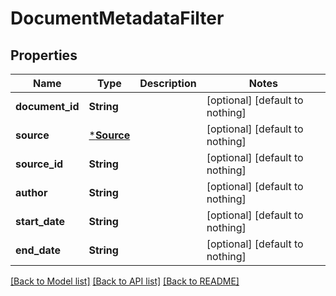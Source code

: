 # DocumentMetadataFilter


## Properties
Name | Type | Description | Notes
------------ | ------------- | ------------- | -------------
**document_id** | **String** |  | [optional] [default to nothing]
**source** | [***Source**](Source.md) |  | [optional] [default to nothing]
**source_id** | **String** |  | [optional] [default to nothing]
**author** | **String** |  | [optional] [default to nothing]
**start_date** | **String** |  | [optional] [default to nothing]
**end_date** | **String** |  | [optional] [default to nothing]


[[Back to Model list]](../README.md#models) [[Back to API list]](../README.md#api-endpoints) [[Back to README]](../README.md)


